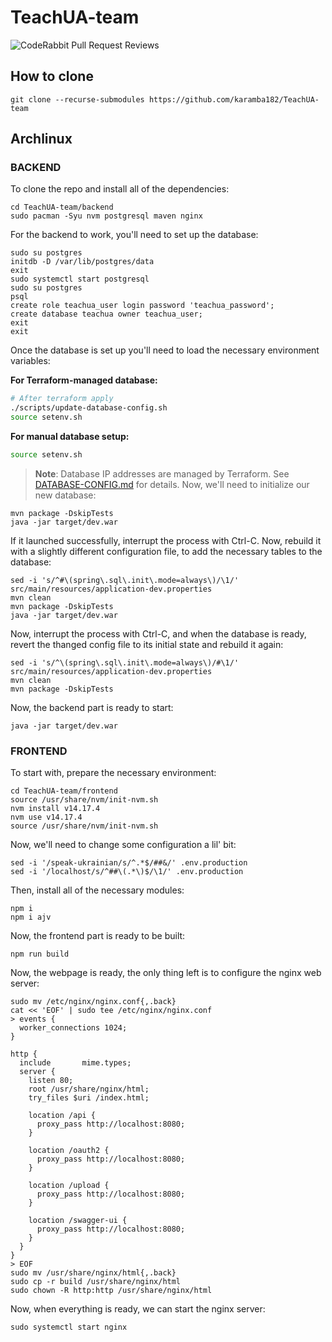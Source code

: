 # TeachUA-team

![CodeRabbit Pull Request Reviews](https://img.shields.io/coderabbit/prs/github/karamba182/TechUA-team?utm_source=oss&utm_medium=github&utm_campaign=karamba182%2FTechUA-team&labelColor=171717&color=FF570A&link=https%3A%2F%2Fcoderabbit.ai&label=CodeRabbit+Reviews)



## How to clone
```
git clone --recurse-submodules https://github.com/karamba182/TeachUA-team
```

## Archlinux

### BACKEND

To clone the repo and install all of the dependencies:
```
cd TeachUA-team/backend
sudo pacman -Syu nvm postgresql maven nginx
```

For the backend to work, you'll need to set up the database:
```
sudo su postgres
initdb -D /var/lib/postgres/data
exit
sudo systemctl start postgresql
sudo su postgres
psql
create role teachua_user login password 'teachua_password';
create database teachua owner teachua_user;
exit
exit
```
Once the database is set up you'll need to load the necessary environment
variables:

**For Terraform-managed database:**
```bash
# After terraform apply
./scripts/update-database-config.sh
source setenv.sh
```

**For manual database setup:**
```bash
source setenv.sh
```

> **Note**: Database IP addresses are managed by Terraform. See [DATABASE-CONFIG.md](DATABASE-CONFIG.md) for details.
Now, we'll need to initialize our new database:
```
mvn package -DskipTests
java -jar target/dev.war
```
If it launched successfully, interrupt the process with Ctrl-C.
Now, rebuild it with a slightly different configuration file, to add the
necessary tables to the database:
```
sed -i 's/^#\(spring\.sql\.init\.mode=always\)/\1/' src/main/resources/application-dev.properties
mvn clean
mvn package -DskipTests
java -jar target/dev.war
```
Now, interrupt the process with Ctrl-C, and when the database is ready, revert
the thanged config file to its initial state and rebuild it again:
```
sed -i 's/^\(spring\.sql\.init\.mode=always\)/#\1/' src/main/resources/application-dev.properties
mvn clean
mvn package -DskipTests
```
Now, the backend part is ready to start:
```
java -jar target/dev.war
```

### FRONTEND
To start with, prepare the necessary environment:
```
cd TeachUA-team/frontend
source /usr/share/nvm/init-nvm.sh
nvm install v14.17.4
nvm use v14.17.4
source /usr/share/nvm/init-nvm.sh
```
Now, we'll need to change some configuration a lil' bit:
```
sed -i '/speak-ukrainian/s/^.*$/##&/' .env.production
sed -i '/localhost/s/^##\(.*\)$/\1/' .env.production
```
Then, install all of the necessary modules:
```
npm i
npm i ajv
```
Now, the frontend part is ready to be built:
```
npm run build
```
Now, the webpage is ready, the only thing left is to configure the nginx web
server:
```
sudo mv /etc/nginx/nginx.conf{,.back}
cat << 'EOF' | sudo tee /etc/nginx/nginx.conf
> events {
  worker_connections 1024;
}

http {
  include       mime.types;
  server {
    listen 80;
    root /usr/share/nginx/html;
    try_files $uri /index.html;

    location /api {
      proxy_pass http://localhost:8080;
    }

    location /oauth2 {
      proxy_pass http://localhost:8080;
    }

    location /upload {
      proxy_pass http://localhost:8080;
    }

    location /swagger-ui {
      proxy_pass http://localhost:8080;
    }
  }
}
> EOF
sudo mv /usr/share/nginx/html{,.back}
sudo cp -r build /usr/share/nginx/html
sudo chown -R http:http /usr/share/nginx/html
```
Now, when everything is ready, we can start the nginx server:
```
sudo systemctl start nginx
```
